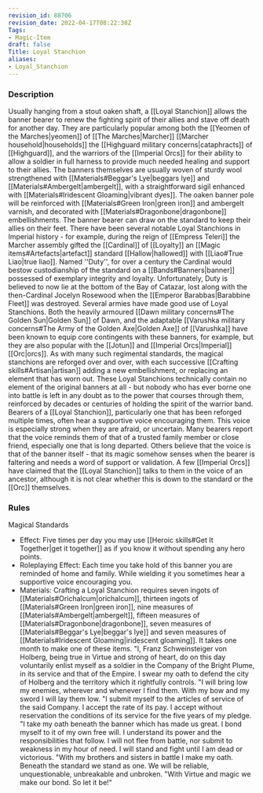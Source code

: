 ```yaml
---
revision_id: 88706
revision_date: 2022-04-17T08:22:38Z
Tags:
- Magic-Item
draft: false
Title: Loyal Stanchion
aliases:
- Loyal_Stanchion
---
```

### Description
Usually hanging from a stout oaken shaft, a [[Loyal Stanchion]] allows the banner bearer to renew the fighting spirit of their allies and stave off death for another day. They are particularly popular among both the [[Yeomen of the Marches|yeomen]] of [[The Marches|Marcher]] [[Marcher household|households]] the [[Highguard military concerns|cataphracts]] of [[Highguard]], and the warriors of the [[Imperial Orcs]] for their ability to allow a soldier in full harness to provide much needed healing and support to their allies. The banners themselves are usually woven of sturdy wool strengthened with [[Materials#Beggar's Lye|beggars lye]] and [[Materials#Ambergelt|ambergelt]], with a straightforward sigil enhanced with [[Materials#Iridescent Gloaming|vibrant dyes]]. The oaken banner pole will be reinforced with [[Materials#Green Iron|green iron]] and ambergelt varnish, and decorated with [[Materials#Dragonbone|dragonbone]] embellishments.
The banner bearer can draw on the standard to keep their allies on their feet. There have been several notable Loyal Stanchions in Imperial history - for example, during the reign of [[Empress Teleri]] the Marcher assembly gifted the [[Cardinal]] of [[Loyalty]] an [[Magic items#Artefacts|artefact]] standard [[Hallow|hallowed]] with [[Liao#True Liao|true liao]]. Named ''Duty'', for over a century the Cardinal would bestow custodianship of the standard on a [[Bands#Banners|banner]] possessed of exemplary integrity and loyalty. Unfortunately, Duty is believed to now lie at the bottom of the Bay of Catazar, lost along with the then-Cardinal Jocelyn Rosewood when the [[Emperor Barabbas|Barabbine Fleet]] was destroyed.
Several armies have made good use of Loyal Stanchions. Both the heavily armoured [[Dawn military concerns#The Golden Sun|Golden Sun]] of Dawn, and the adaptable [[Varushka military concerns#The Army of the Golden Axe|Golden Axe]] of [[Varushka]] have been known to equip core contingents with these banners, for example, but they are also popular with the [[Jotun]] and [[Imperial Orcs|Imperial]] [[Orc|orcs]]. As with many such regimental standards, the magical stanchions are reforged over and over, with each successive [[Crafting skills#Artisan|artisan]] adding a new embellishment, or replacing an element that has worn out. These Loyal Stanchions technically contain no element of the original banners at all - but nobody who has ever borne one into battle is left in any doubt as to the power that courses through them, reinforced by decades or centuries of holding the spirit of the warrior band.
Bearers of a [[Loyal Stanchion]], particularly one that has been reforged multiple times, often hear a supportive voice encouraging them. This voice is especially strong when they are afraid, or uncertain. Many bearers report that the voice reminds them of that of a trusted family member or close friend, especially one that is long departed. Others believe that the voice is that of the banner itself - that its magic somehow senses when the bearer is faltering and needs a word of support or validation. A few [[Imperial Orcs]] have claimed that the [[Loyal Stanchion]] talks to them in the voice of an ancestor, although it is not clear whether this is down to the standard or the [[Orc]] themselves.
### Rules
Magical Standards
* Effect: Five times per day you may use [[Heroic skills#Get It Together|get it together]] as if you know it without spending any hero points.
* Roleplaying Effect: Each time you take hold of this banner you are reminded of home and family. While wielding it you sometimes hear a supportive voice encouraging you.
* Materials: Crafting a Loyal Stanchion requires seven ingots of [[Materials#Orichalcum|orichalcum]], thirteen ingots of [[Materials#Green Iron|green iron]], nine measures of [[Materials#Ambergelt|ambergelt]], fifteen measures of [[Materials#Dragonbone|dragonbone]], seven measures of [[Materials#Beggar's Lye|beggar's lye]] and seven measures of [[Materials#Iridescent Gloaming|iridescent gloaming]]. It takes one month to make one of these items.
"I, Franz Schweinsteiger von Holberg, being true in Virtue and strong of heart, do on this day voluntarily enlist myself as a soldier in the Company of the Bright Plume, in its service and that of the Empire. I swear my oath to defend the city of Holberg and the territory which it rightfully controls.
"I will bring low my enemies, wherever and whenever I find them. With my bow and my sword I will lay them low.
"I submit myself to the articles of service of the said Company. I accept the rate of its pay. I accept without reservation the conditions of its service for the five years of my pledge.
"I take my oath beneath the banner which has made us great. I bond myself to it of my own free will. I understand its power and the responsibilities that follow. I will not flee from battle, nor submit to weakness in my hour of need. I will stand and fight until I am dead or victorious.
"With my brothers and sisters in battle I make my oath. Beneath the standard we stand as one. We will be reliable, unquestionable, unbreakable and unbroken.
"With Virtue and magic we make our bond. So let it be!"